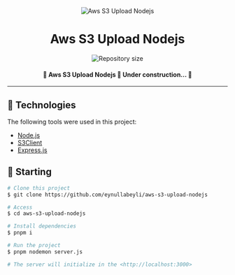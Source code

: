 <div align="center" id="top"> 
  <img src="./.github/app.gif" alt="Aws S3 Upload Nodejs" />
</div>
<h1 align="center">Aws S3 Upload Nodejs</h1>

<p align="center">
  <img alt="Repository size" src="https://img.shields.io/github/repo-size/eynullabeyli/aws-s3-upload-nodejs?color=56BEB8">
</p>

<h4 align="center"> 
	🚧  Aws S3 Upload Nodejs 🚀 Under construction...  🚧
</h4> 

<hr>

## :rocket: Technologies ##

The following tools were used in this project:

- [Node.js](https://nodejs.org/en/)
- [S3Client](https://www.npmjs.com/package/s3client)
- [Express.js](https://www.npmjs.com/package/express)

## :checkered_flag: Starting ##

```bash
# Clone this project
$ git clone https://github.com/eynullabeyli/aws-s3-upload-nodejs

# Access
$ cd aws-s3-upload-nodejs

# Install dependencies
$ pnpm i

# Run the project
$ pnpm nodemon server.js

# The server will initialize in the <http://localhost:3000>
```

&#xa0;
